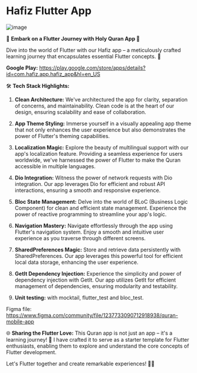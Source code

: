 # Hafiz Flutter App

![image](https://github.com/abualgait/HafizApp/assets/38107393/aaa45a94-030c-40fc-afb6-108bd43f8742)


🚀 **Embark on a Flutter Journey with Holy Quran App 📖**

Dive into the world of Flutter with our Hafiz app – a meticulously crafted learning journey that encapsulates essential Flutter concepts. 🌟

**Google Play:** https://play.google.com/store/apps/details?id=com.hafiz.app.hafiz_app&hl=en_US

🛠 **Tech Stack Highlights:**
1. **Clean Architecture:** We've architectured the app for clarity, separation of concerns, and maintainability. Clean code is at the heart of our design, ensuring scalability and ease of collaboration.

2. **App Theme Styling:** Immerse yourself in a visually appealing app theme that not only enhances the user experience but also demonstrates the power of Flutter's theming capabilities.

3. **Localization Magic:** Explore the beauty of multilingual support with our app's localization feature. Providing a seamless experience for users worldwide, we've harnessed the power of Flutter to make the Quran accessible in multiple languages.

4. **Dio Integration:** Witness the power of network requests with Dio integration. Our app leverages Dio for efficient and robust API interactions, ensuring a smooth and responsive experience.

5. **Bloc State Management:** Delve into the world of BLoC (Business Logic Component) for clean and efficient state management. Experience the power of reactive programming to streamline your app's logic.

6. **Navigation Mastery:** Navigate effortlessly through the app using Flutter's navigation system. Enjoy a smooth and intuitive user experience as you traverse through different screens.

7. **SharedPreferences Magic:** Store and retrieve data persistently with SharedPreferences. Our app leverages this powerful tool for efficient local data storage, enhancing the user experience.

8. **GetIt Dependency Injection:** Experience the simplicity and power of dependency injection with GetIt. Our app utilizes GetIt for efficient management of dependencies, ensuring modularity and testability.

9. **Unit testing:** with mocktail, flutter_test and bloc_test.

Figma file: https://www.figma.com/community/file/1237733090712918938/quran-mobile-app


🌐 **Sharing the Flutter Love:**
This Quran app is not just an app – it's a learning journey! 🚀 I have crafted it to serve as a starter template for Flutter enthusiasts, enabling them to explore and understand the core concepts of Flutter development.

Let's Flutter together and create remarkable experiences! 🚀✨

